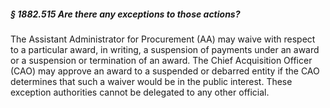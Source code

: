 ##### § 1882.515 Are there any exceptions to those actions? #####

The Assistant Administrator for Procurement (AA) may waive with respect to a particular award, in writing, a suspension of payments under an award or a suspension or termination of an award. The Chief Acquisition Officer (CAO) may approve an award to a suspended or debarred entity if the CAO determines that such a waiver would be in the public interest. These exception authorities cannot be delegated to any other official.